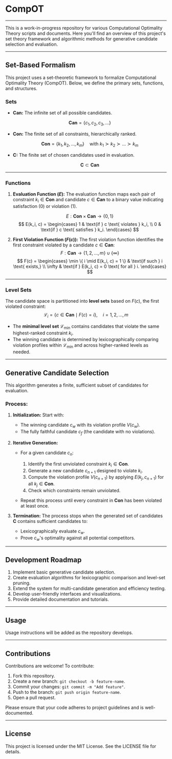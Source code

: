 # CompOT
----

This is a work-in-progress repository for various Computational Optimality Theory scripts and documents. Here you'll find an overview of this project's set theory framework and algorithmic methods for generative candidate selection and evaluation.

---

## Set-Based Formalism

This project uses a set-theoretic framework to formalize Computational Optimality Theory (CompOT). Below, we define the primary sets, functions, and structures.

### Sets

- **$\textbf{Can}$:** The infinite set of all possible candidates.
  
  $$\textbf{Can} = \{ c_1, c_2, c_3, \dots \}$$

- **$\textbf{Con}$:** The finite set of all constraints, hierarchically ranked.
  
  $$\textbf{Con} = \{ k_1, k_2, \dots, k_m \} \quad \text{with } k_1 \succ k_2 \succ \dots \succ k_m$$

- **$\textbf{C}$:** The finite set of chosen candidates used in evaluation. 

  $$\textbf{C} \subset \textbf{Can}$$

---

### Functions

1. **Evaluation Function ($E$):**
   The evaluation function maps each pair of constraint $k_i \in \textbf{Con}$ and candidate $c \in \textbf{Can}$ to a binary value indicating satisfaction ($0$) or violation ($1$).

   $$
   E: \textbf{Con} \times \textbf{Can} \rightarrow \{0, 1\}
   $$
   $$
   E(k_i, c) =
   \begin{cases}
   1 & \text{if } c \text{ violates } k_i, \\
   0 & \text{if } c \text{ satisfies } k_i.
   \end{cases}
   $$

2. **First Violation Function ($F(c)$):**
   The first violation function identifies the first constraint violated by a candidate $c \in \textbf{Can}$:
   $$
   F: \textbf{Can} \rightarrow \{1, 2, \dots, m\} \cup \{\infty\}
   $$
   $$
   F(c) =
   \begin{cases}
   \min \{ i \mid E(k_i, c) = 1 \} & \text{if such } i \text{ exists,} \\
   \infty & \text{if } E(k_i, c) = 0 \text{ for all } i.
   \end{cases}
   $$

---

### Level Sets

The candidate space is partitioned into **level sets** based on $F(c)$, the first violated constraint:
$$
\mathcal{L}_i = \{ c \in \textbf{Can} \mid F(c) = i \}, \quad i = 1, 2, \dots, m
$$

- The **minimal level set** $\mathcal{L}_{\min}$ contains candidates that violate the same highest-ranked constraint $k_i$.
- The winning candidate is determined by lexicographically comparing violation profiles within $\mathcal{L}_{\min}$ and across higher-ranked levels as needed.

---

## Generative Candidate Selection

This algorithm generates a finite, sufficient subset of candidates for evaluation.

### Process:

1. **Initialization:**
   Start with:
   - The winning candidate $c_w$ with its violation profile $V(c_w)$.
   - The fully faithful candidate $c_f$ (the candidate with no violations).

2. **Iterative Generation:**
   - For a given candidate $c_n$:
     1. Identify the first unviolated constraint $k_i \in \textbf{Con}$.
     2. Generate a new candidate $c_{n+1}$ designed to violate $k_i$.
     3. Compute the violation profile $V(c_{n+1})$ by applying $E(k_j, c_{n+1})$ for all $k_j \in \textbf{Con}$.
     4. Check which constraints remain unviolated.

   - Repeat this process until every constraint in $\textbf{Con}$ has been violated at least once.

3. **Termination:**
   The process stops when the generated set of candidates $\textbf{C}$ contains sufficient candidates to:
   - Lexicographically evaluate $c_w$.
   - Prove $c_w$'s optimality against all potential competitors.

---

## Development Roadmap

1. Implement basic generative candidate selection.
2. Create evaluation algorithms for lexicographic comparison and level-set pruning.
3. Extend the system for multi-candidate generation and efficiency testing.
4. Develop user-friendly interfaces and visualizations.
5. Provide detailed documentation and tutorials.

---

## Usage

Usage instructions will be added as the repository develops.

---

## Contributions

Contributions are welcome! To contribute:

1. Fork this repository.
2. Create a new branch: `git checkout -b feature-name`.
3. Commit your changes: `git commit -m "Add feature"`.
4. Push to the branch: `git push origin feature-name`.
5. Open a pull request.

Please ensure that your code adheres to project guidelines and is well-documented.

---

## License

This project is licensed under the MIT License. See the LICENSE file for details.
